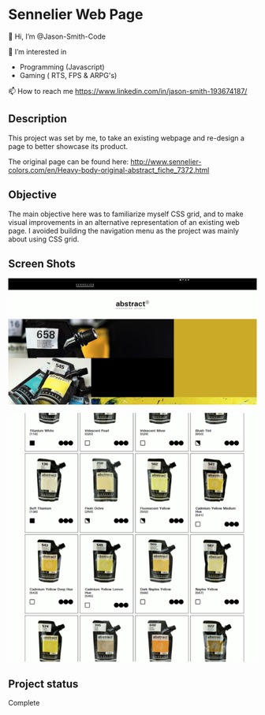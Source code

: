 # Sennelier Web Page

👋 Hi, I’m @Jason-Smith-Code

👀 I’m interested in 
- Programming (Javascript)
- Gaming ( RTS, FPS & ARPG's)

📫 How to reach me 
https://www.linkedin.com/in/jason-smith-193674187/


## Description

This project was set by me, to take an existing webpage and re-design a page to better showcase its product.

The original page can be found here: http://www.sennelier-colors.com/en/Heavy-body-original-abstract_fiche_7372.html

## Objective

The main objective here was to familiarize myself CSS grid, and to make visual improvements in an alternative representation of an existing web page.
I avoided building the navigation menu as the project was mainly about using CSS grid.

## Screen Shots

![Screenshot 1](images/screenshots/sennelier-abstract-screen-1.jpg)

![Screenshot 2](images/screenshots/sennelier-abstract-screen-2.jpg)


## Project status

Complete